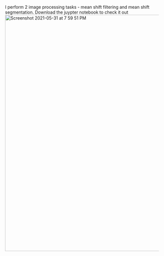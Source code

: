 I perform 2 image processing tasks - mean shift filtering and mean shift segmentation. Download the juypter notebook to check it out
<img width="774" alt="Screenshot 2021-05-31 at 7 59 51 PM" src="https://user-images.githubusercontent.com/57893477/120208103-c4335900-c24a-11eb-935c-135a8a300ee8.png">

